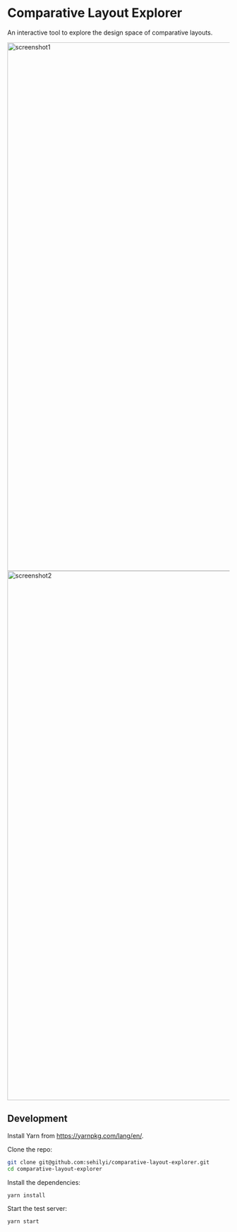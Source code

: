 # Comparative Layout Explorer
An interactive tool to explore the design space of comparative layouts.

<img width="1199" alt="screenshot1" src="https://user-images.githubusercontent.com/9922882/72879700-c32e1580-3d40-11ea-91cf-5e299662e0ba.png">
<img width="1201" alt="screenshot2" src="https://user-images.githubusercontent.com/9922882/72879699-c32e1580-3d40-11ea-95c9-e9107e33d020.png">

## Development

Install Yarn from https://yarnpkg.com/lang/en/.

Clone the repo:

```bash
git clone git@github.com:sehilyi/comparative-layout-explorer.git
cd comparative-layout-explorer
```

Install the dependencies:

```bash
yarn install
```

Start the test server:

```bash
yarn start
```